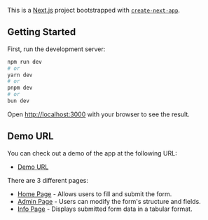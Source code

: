 This is a [Next.js](https://nextjs.org) project bootstrapped with [`create-next-app`](https://nextjs.org/docs/app/api-reference/cli/create-next-app).

## Getting Started

First, run the development server:

```bash
npm run dev
# or
yarn dev
# or
pnpm dev
# or
bun dev
```

Open [http://localhost:3000](http://localhost:3000) with your browser to see the result.

## Demo URL

You can check out a demo of the app at the following URL:

- [Demo URL](https://multiform-app-b7v6.vercel.app/)

There are 3 different pages:

- [Home Page](https://multiform-app-b7v6.vercel.app/) - Allows users to fill and submit the form.
- [Admin Page](https://multiform-app-b7v6.vercel.app/admin) - Users can modify the form's structure and fields.
- [Info Page](https://multiform-app-b7v6.vercel.app/table) - Displays submitted form data in a tabular format.
